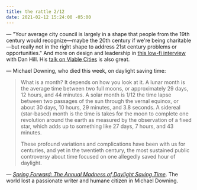 ```yaml
---
title: the rattle 2/12
date: 2021-02-12 15:24:00 -05:00
---
```


— "Your average city council is largely in a shape that people from the 19th century would recognize—maybe the 20th century if we're being charitable—but really not in the right shape to address 21st century problems or opportunities." And more on design and leadership in [this low-fi interview](https://www.youtube.com/watch?v=ywLp_cZKJX0) with Dan Hill. His [talk on Viable Cities](https://www.youtube.com/watch?v=C6vqMthiZiU) is also great. 

— Michael Downing, who died this week, on daylight saving time:

>What is a month? It depends on how you look at it. A lunar month is the average time between two full moons, or approximately 29 days, 12 hours, and 44 minutes. A solar month is 1/12 the time lapse between two passages of the sun through the vernal equinox, or about 30 days, 10 hours, 29 minutes, and 3.8 seconds. A sidereal (star-based) month is the time is takes for the moon to complete one revolution around the earth as measured by the observation of a fixed star, which adds up to something like 27 days, 7 hours, and 43 minutes. 
>
>These profound variations and complications have been with us for centuries, and yet in the twentieth century, the most sustained public controversy about time focused on one allegedly saved hour of daylight.

— *[Spring Forward: The Annual Madness of Daylight Saving Time](https://bookshop.org/books/spring-forward-the-annual-madness-of-daylight-saving-9781593760533/9781593760533)*. The world lost a passionate writer and humane citizen in Michael Downing.